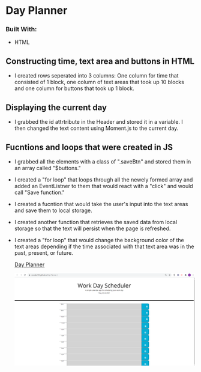  # Day Planner
### Built With:
  * HTML

## Constructing time, text area and buttons in HTML
 
 *  I created rows seperated into 3 columns: 
     One column for time that consisted of 1 block, one column 
     of text areas that took up 10 blocks and one column for buttons
     that took up 1 block.
 

## Displaying the current day
* I grabbed the id attrtribute in the Header and stored it in a variable.
  I then changed the text content using Moment.js to the current day.

## Fucntions  and loops that were created in JS

*  I grabbed all the elements with a class of ".saveBtn" and stored them 
   in an array called "$buttons."

*  I created a "for loop" that loops through all the newely formed array and added an EventListner to them that would react with a "click" and would call "Save function."

*  I created a fucntion that would take the user's input into the text areas and save them to local storage.

*  I created another function that retrieves the saved data from local storage so that the text will persist when the page is refreshed.

* I created a "for loop" that would change the background color of the text areas depending if the time associated with that text area
was in the past, present, or future. 

  [Day Planner](https://cocoder555.github.io/Day-Planner-/)

   ![Day Planner](./assets/Screenshot%20.png)

